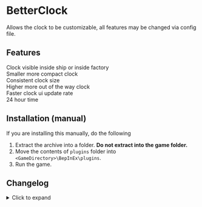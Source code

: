 # BetterClock
Allows the clock to be customizable, all features may be changed via config file.  
<!-- Thunderstore I can't believe I have to rename my mod because I have another mod called BetterClock for Muck. -->
## Features
Clock visible inside ship or inside factory  
Smaller more compact clock  
Consistent clock size  
Higher more out of the way clock  
Faster clock ui update rate  
24 hour time

## Installation (manual)
If you are installing this manually, do the following

1. Extract the archive into a folder. **Do not extract into the game folder.**
2. Move the contents of `plugins` folder into `<GameDirectory>\BepInEx\plugins`.
3. Run the game.

## Changelog
<details>
<summary>Click to expand</summary>

### 1.0.1
Allow clock raising to be configured, requires compact to be enabled.  
Added compatibility between [Solo's Ring Compass](https://thunderstore.io/c/lethal-company/p/CapyCat/Solos_Ring_Compass/) and [LineCompass](https://thunderstore.io/c/lethal-company/p/juniper/LineCompass/), automatically lowering the clock as necessary.
</details>
